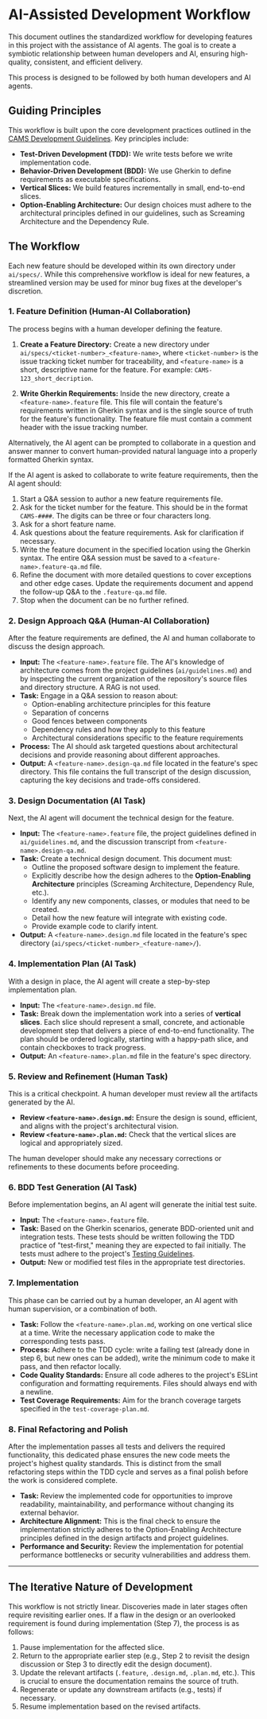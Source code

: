 # AI-Assisted Development Workflow

This document outlines the standardized workflow for developing features in this project with the assistance of AI agents. The goal is to create a symbiotic relationship between human developers and AI, ensuring high-quality, consistent, and efficient delivery.

This process is designed to be followed by both human developers and AI agents.

## Guiding Principles

This workflow is built upon the core development practices outlined in the [CAMS Development Guidelines](../guidelines.md). Key principles include:

*   **Test-Driven Development (TDD):** We write tests before we write implementation code.
*   **Behavior-Driven Development (BDD):** We use Gherkin to define requirements as executable specifications.
*   **Vertical Slices:** We build features incrementally in small, end-to-end slices.
*   **Option-Enabling Architecture:** Our design choices must adhere to the architectural principles defined in our guidelines, such as Screaming Architecture and the Dependency Rule.

## The Workflow

Each new feature should be developed within its own directory under `ai/specs/`. While this comprehensive workflow is ideal for new features, a streamlined version may be used for minor bug fixes at the developer's discretion.

### 1. Feature Definition (Human-AI Collaboration)

The process begins with a human developer defining the feature.

1.  **Create a Feature Directory:** Create a new directory under `ai/specs/<ticket-number>_<feature-name>`, where `<ticket-number>` is the issue tracking ticket number for traceability, and `<feature-name>` is a short, descriptive name for the feature. For example: `CAMS-123_short_decription`.

2.  **Write Gherkin Requirements:** Inside the new directory, create a `<feature-name>.feature` file. This file will contain the feature's requirements written in Gherkin syntax and is the single source of truth for the feature's functionality. The feature file must contain a comment header with the issue tracking number.

Alternatively, the AI agent can be prompted to collaborate in a question and answer manner to convert human-provided natural language into a properly formatted Gherkin syntax.

If the AI agent is asked to collaborate to write feature requirements, then the AI agent should:

1. Start a Q&A session to author a new feature requirements file.
2. Ask for the ticket number for the feature. This should be in the format `CAMS-####`. The digits can be three or four characters long.
3. Ask for a short feature name.
4. Ask questions about the feature requirements. Ask for clarification if necessary.
5. Write the feature document in the specified location using the Gherkin syntax. The entire Q&A session must be saved to a `<feature-name>.feature-qa.md` file.
6. Refine the document with more detailed questions to cover exceptions and other edge cases. Update the requirements document and append the follow-up Q&A to the `.feature-qa.md` file.
7. Stop when the document can be no further refined.

### 2. Design Approach Q&A (Human-AI Collaboration)

After the feature requirements are defined, the AI and human collaborate to discuss the design approach.

*   **Input:** The `<feature-name>.feature` file. The AI's knowledge of architecture comes from the project guidelines (`ai/guidelines.md`) and by inspecting the current organization of the repository's source files and directory structure. A RAG is not used.
*   **Task:** Engage in a Q&A session to reason about:
    *   Option-enabling architecture principles for this feature
    *   Separation of concerns
    *   Good fences between components
    *   Dependency rules and how they apply to this feature
    *   Architectural considerations specific to the feature requirements
*   **Process:** The AI should ask targeted questions about architectural decisions and provide reasoning about different approaches.
*   **Output:** A `<feature-name>.design-qa.md` file located in the feature's spec directory. This file contains the full transcript of the design discussion, capturing the key decisions and trade-offs considered.

### 3. Design Documentation (AI Task)

Next, the AI agent will document the technical design for the feature.

*   **Input:** The `<feature-name>.feature` file, the project guidelines defined in `ai/guidelines.md`, and the discussion transcript from `<feature-name>.design-qa.md`.
*   **Task:** Create a technical design document. This document must:
    *   Outline the proposed software design to implement the feature.
    *   Explicitly describe how the design adheres to the **Option-Enabling Architecture** principles (Screaming Architecture, Dependency Rule, etc.).
    *   Identify any new components, classes, or modules that need to be created.
    *   Detail how the new feature will integrate with existing code.
    *   Provide example code to clarify intent.
*   **Output:** A `<feature-name>.design.md` file located in the feature's spec directory (`ai/specs/<ticket-number>_<feature-name>/`).

### 4. Implementation Plan (AI Task)

With a design in place, the AI agent will create a step-by-step implementation plan.

*   **Input:** The `<feature-name>.design.md` file.
*   **Task:** Break down the implementation work into a series of **vertical slices**. Each slice should represent a small, concrete, and actionable development step that delivers a piece of end-to-end functionality. The plan should be ordered logically, starting with a happy-path slice, and contain checkboxes to track progress.
*   **Output:** An `<feature-name>.plan.md` file in the feature's spec directory.

### 5. Review and Refinement (Human Task)

This is a critical checkpoint. A human developer must review all the artifacts generated by the AI.

*   **Review `<feature-name>.design.md`:** Ensure the design is sound, efficient, and aligns with the project's architectural vision.
*   **Review `<feature-name>.plan.md`:** Check that the vertical slices are logical and appropriately sized.

The human developer should make any necessary corrections or refinements to these documents before proceeding.

### 6. BDD Test Generation (AI Task)

Before implementation begins, an AI agent will generate the initial test suite.

*   **Input:** The `<feature-name>.feature` file.
*   **Task:** Based on the Gherkin scenarios, generate BDD-oriented unit and integration tests. These tests should be written following the TDD practice of "test-first," meaning they are expected to fail initially. The tests must adhere to the project's [Testing Guidelines](../guidelines.md#testing-guidelines).
*   **Output:** New or modified test files in the appropriate test directories.

### 7. Implementation

This phase can be carried out by a human developer, an AI agent with human supervision, or a combination of both.

*   **Task:** Follow the `<feature-name>.plan.md`, working on one vertical slice at a time. Write the necessary application code to make the corresponding tests pass.
*   **Process:** Adhere to the TDD cycle: write a failing test (already done in step 6, but new ones can be added), write the minimum code to make it pass, and then refactor locally.
*   **Code Quality Standards:** Ensure all code adheres to the project's ESLint configuration and formatting requirements. Files should always end with a newline.
*   **Test Coverage Requirements:** Aim for the branch coverage targets specified in the `test-coverage-plan.md`.

### 8. Final Refactoring and Polish

After the implementation passes all tests and delivers the required functionality, this dedicated phase ensures the new code meets the project's highest quality standards. This is distinct from the small refactoring steps within the TDD cycle and serves as a final polish before the work is considered complete.

*   **Task:** Review the implemented code for opportunities to improve readability, maintainability, and performance without changing its external behavior.
*   **Architecture Alignment:** This is the final check to ensure the implementation strictly adheres to the Option-Enabling Architecture principles defined in the design artifacts and project guidelines.
*   **Performance and Security:** Review the implementation for potential performance bottlenecks or security vulnerabilities and address them.

---

## The Iterative Nature of Development

This workflow is not strictly linear. Discoveries made in later stages often require revisiting earlier ones. If a flaw in the design or an overlooked requirement is found during implementation (Step 7), the process is as follows:

1.  Pause implementation for the affected slice.
2.  Return to the appropriate earlier step (e.g., Step 2 to revisit the design discussion or Step 3 to directly edit the design document).
3.  Update the relevant artifacts (`.feature`, `.design.md`, `.plan.md`, etc.). This is crucial to ensure the documentation remains the source of truth.
4.  Regenerate or update any downstream artifacts (e.g., tests) if necessary.
5.  Resume implementation based on the revised artifacts.
